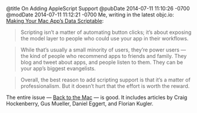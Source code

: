 @title On Adding AppleScript Support
@pubDate 2014-07-11 11:10:26 -0700
@modDate 2014-07-11 11:12:21 -0700
Me, writing in the latest objc.io: <a href="http://www.objc.io/issue-14/scripting-data.html">Making Your Mac App’s Data Scriptable</a>:

>Scripting isn’t a matter of automating button clicks; it’s about exposing the model layer to people who could use your app in their workflows.

>While that’s usually a small minority of users, they’re power users — the kind of people who recommend apps to friends and family. They blog and tweet about apps, and people listen to them. They can be your app’s biggest evangelists.

>Overall, the best reason to add scripting support is that it’s a matter of professionalism. But it doesn’t hurt that the effort is worth the reward.

The entire issue — <a href="http://www.objc.io/issue-14/">Back to the Mac</a> — is good. It includes articles by Craig Hockenberry, Gus Mueller, Daniel Eggert, and Florian Kugler.
